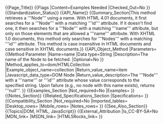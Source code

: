 {{Page_Title}}
{{Flags
|Content=Examples Needed
|Checked_Out=No
}}
{{Standardization_Status}}
{{API_Name}}
{{Summary_Section|This method retrieves a '''Node''' using a name. With HTML 4.01 documents, it first searches for a '''Node''' with a matching '''id''' attribute. If it doesn't find one, it then searches for a '''Node''' with a matching '''name''' attribute, but only on those elements that are allowed a '''name''' attribute. With XHTML 1.0 documents, this method only searches for '''Nodes''' with a matching '''id''' attribute. This method is case insensitive in HTML documents and case sensitive in XHTML documents.}}
{{API_Object_Method
|Parameters={{Method Parameter
|Name=name
|Data type=String
|Description=The name of the Node to be fetched.
|Optional=No
}}
|Method_applies_to=dom/HTMLCollection
|Example_object_name=collection
|Return_value_name=item
|Javascript_data_type=DOM Node
|Return_value_description=The '''Node''' with a '''name''' or '''id''' attribute whose value corresponds to the specified string. Upon failure (e.g., no node with this name exists), returns '''null'''.
}}
{{Examples_Section
|Not_required=No
|Examples=
}}
{{Notes_Section}}
{{Related_Specifications_Section
|Specifications=
}}
{{Compatibility_Section
|Not_required=No
|Imported_tables=
|Desktop_rows=
|Mobile_rows=
|Notes_rows=
}}
{{See_Also_Section}}
{{Topics|DOM, HTML, JavaScript}}
{{External_Attribution
|Is_CC-BY-SA=No
|MDN_link=
|MSDN_link=
|HTML5Rocks_link=
}}